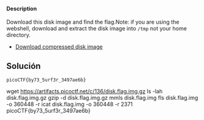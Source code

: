#### Description

Download this disk image and find the flag.Note: if you are using the webshell, download and extract the disk image into `/tmp` not your home directory.

- [Download compressed disk image](https://artifacts.picoctf.net/c/136/disk.flag.img.gz)

## Solución
```
picoCTF{by73_5urf3r_3497ae6b}
```

wget https://artifacts.picoctf.net/c/136/disk.flag.img.gz
ls -lah disk.flag.img.gz
gzip -d disk.flag.img.gz
mmls disk.flag.img
fls disk.flag.img -o 360448 -r
icat disk.flag.img -o 360448 -r 2371
picoCTF{by73_5urf3r_3497ae6b}